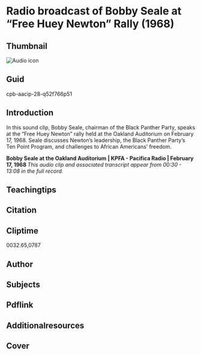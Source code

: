 # Radio broadcast of Bobby Seale at “Free Huey Newton” Rally (1968)

## Thumbnail

![Audio icon](https://s3.amazonaws.com/americanarchive.org/primary_source_sets/audio-digitized.jpg "Audio icon")

## Guid
cpb-aacip-28-q52f766p51

## Introduction

In this sound clip, Bobby Seale, chairman of the Black Panther Party, speaks at the “Free Huey Newton” rally held at the Oakland Auditorium on February 17, 1968. Seale discusses Newton’s leadership, the Black Panther Party’s Ten Point Program, and challenges to African Americans’ freedom.

<b>Bobby Seale at the Oakland Auditorium</b>
<b>| KPFA - Pacifica Radio | February 17, 1968 </b>
<i>This audio clip and associated transcript appear from 00:30 - 13:08 in the full record.</i>

## Teachingtips

## Citation

## Cliptime

0032.65,0787

## Author
## Subjects
## Pdflink
## Additionalresources
## Cover
